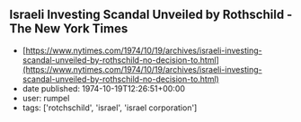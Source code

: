 ## Israeli Investing Scandal Unveiled by Rothschild - The New York Times
 - [https://www.nytimes.com/1974/10/19/archives/israeli-investing-scandal-unveiled-by-rothschild-no-decision-to.html](https://www.nytimes.com/1974/10/19/archives/israeli-investing-scandal-unveiled-by-rothschild-no-decision-to.html)
 - date published: 1974-10-19T12:26:51+00:00
 - user: rumpel
 - tags: ['rotchschild', 'israel', 'israel corporation']

